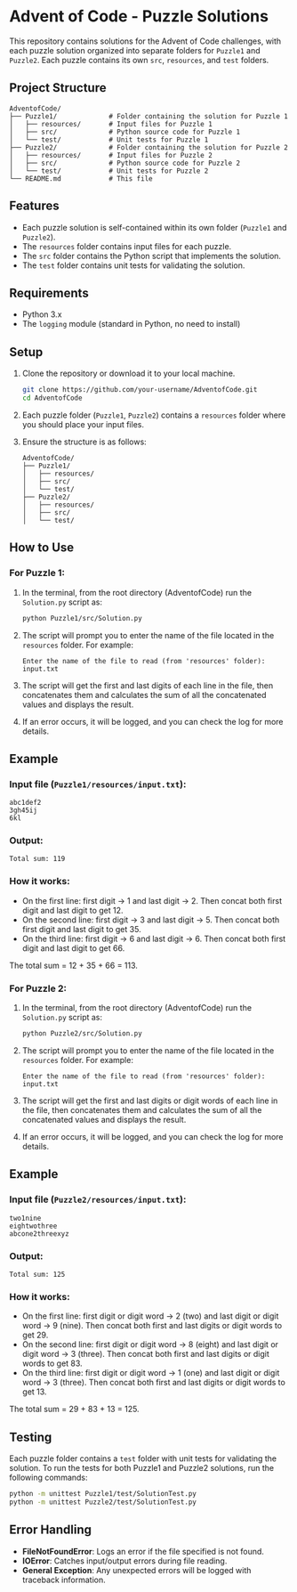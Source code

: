 # Advent of Code - Puzzle Solutions

This repository contains solutions for the Advent of Code challenges, with each puzzle solution organized into separate folders for `Puzzle1` and `Puzzle2`. Each puzzle contains its own `src`, `resources`, and `test` folders.

## Project Structure

```
AdventofCode/
├── Puzzle1/             # Folder containing the solution for Puzzle 1
│   ├── resources/       # Input files for Puzzle 1
│   ├── src/             # Python source code for Puzzle 1
│   └── test/            # Unit tests for Puzzle 1
├── Puzzle2/             # Folder containing the solution for Puzzle 2
│   ├── resources/       # Input files for Puzzle 2
│   ├── src/             # Python source code for Puzzle 2
│   └── test/            # Unit tests for Puzzle 2
└── README.md            # This file
```

## Features
- Each puzzle solution is self-contained within its own folder (`Puzzle1` and `Puzzle2`).
- The `resources` folder contains input files for each puzzle.
- The `src` folder contains the Python script that implements the solution.
- The `test` folder contains unit tests for validating the solution.

## Requirements
- Python 3.x
- The `logging` module (standard in Python, no need to install)

## Setup

1. Clone the repository or download it to your local machine.
   ```bash
   git clone https://github.com/your-username/AdventofCode.git
   cd AdventofCode
   ```

2. Each puzzle folder (`Puzzle1`, `Puzzle2`) contains a `resources` folder where you should place your input files.

3. Ensure the structure is as follows:
   ```
   AdventofCode/
   ├── Puzzle1/
   │   ├── resources/
   │   ├── src/
   │   └── test/
   ├── Puzzle2/
   │   ├── resources/
   │   ├── src/
   │   └── test/
   ```

## How to Use

### For Puzzle 1:

1. In the terminal, from the root directory (AdventofCode) run the `Solution.py` script as:
   ```bash
   python Puzzle1/src/Solution.py
   ```

2. The script will prompt you to enter the name of the file located in the `resources` folder. For example:
   ```
   Enter the name of the file to read (from 'resources' folder): input.txt
   ```

3. The script will get the first and last digits of each line in the file, then concatenates them and calculates the sum of all the concatenated values and displays the result.

4. If an error occurs, it will be logged, and you can check the log for more details.


## Example

### Input file (`Puzzle1/resources/input.txt`):
```
abc1def2
3gh45ij
6kl
```

### Output:
```
Total sum: 119
```

### How it works:
- On the first line: first digit → 1 and last digit → 2. Then concat both first digit and last digit to get 12.
- On the second line: first digit → 3 and last digit → 5. Then concat both first digit and last digit to get 35.
- On the third line: first digit → 6 and last digit → 6. Then concat both first digit and last digit to get 66.

The total sum = 12 + 35 + 66 = 113.


### For Puzzle 2:

1. In the terminal, from the root directory (AdventofCode) run the `Solution.py` script as:
   ```bash
   python Puzzle2/src/Solution.py
   ```

2. The script will prompt you to enter the name of the file located in the `resources` folder. For example:
   ```
   Enter the name of the file to read (from 'resources' folder): input.txt
   ```

3. The script will get the first and last digits or digit words of each line in the file, then concatenates them and calculates the sum of all the concatenated values and displays the result.
   
4. If an error occurs, it will be logged, and you can check the log for more details.


## Example

### Input file (`Puzzle2/resources/input.txt`):
```
two1nine
eightwothree
abcone2threexyz
```

### Output:
```
Total sum: 125
```

### How it works:
- On the first line: first digit or digit word → 2 (two) and last digit or digit word → 9 (nine). Then concat both first and last digits or digit words to get 29.
- On the second line: first digit or digit word → 8 (eight) and last digit or digit word → 3 (three). Then concat both first and last digits or digit words to get 83.
- On the third line: first digit or digit word → 1 (one) and last digit or digit word → 3 (three). Then concat both first and last digits or digit words to get 13.

The total sum = 29 + 83 + 13 = 125.


## Testing

Each puzzle folder contains a `test` folder with unit tests for validating the solution. To run the tests for both Puzzle1 and Puzzle2 solutions, run the following commands:
```bash
python -m unittest Puzzle1/test/SolutionTest.py
python -m unittest Puzzle2/test/SolutionTest.py
```

## Error Handling

- **FileNotFoundError**: Logs an error if the file specified is not found.
- **IOError**: Catches input/output errors during file reading.
- **General Exception**: Any unexpected errors will be logged with traceback information.
